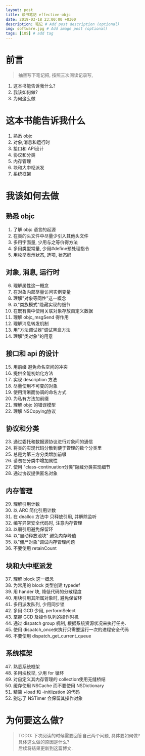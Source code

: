 ```yaml
---
layout: post
title: 读书笔记 effective-objc
date: 2019-03-18 23:00:00 +0300
description: 笔记 # Add post description (optional)
img: software.jpg # Add image post (optional)
tags: [iOS] # add tag
---
```

# 前言
> 抽空写下笔记把, 按照三次阅读记录写, 
1. 这本书能告诉我什么?    
2. 我该如何做?  
3. 为何这么做   

# 这本书能告诉我什么
1. 熟悉 objc
2. 对象,消息和运行时
3. 接口和 API设计
4. 协议和分类
5. 内存管理
6. 块和大中枢派发
7. 系统框架

# 我该如何去做

## 熟悉 objc
1. 了解 objc 语言的起源   
2. 在类的头文件中尽量少引入其他头文件   
3. 多用字面量, 少用与之等价得方法   
4. 多用类型常量, 少用#define预处理指令
5. 用枚举表示状态, 选项, 状态码

## 对象, 消息, 运行时
6. 理解属性这一概念
7. 在对象内部尽量访问实例变量
8. 理解"对象等同性"这一概念
9. 以"类族模式"隐藏实现的细节
10. 在既有类中使用关联对象存放自定义数据
11. 理解 objc_msgSend 得作用
12. 理解消息转发机制
13. 用"方法调试器"调试黑盒方法
14. 理解"类对象"的用意

## 接口和 api 的设计
15. 用前缀 避免命名空间的冲突
16. 提供全能初始化方法  
17. 实现 description 方法   
18. 尽量使用不可变的对象    
19. 使用清晰而协调的命名方式
20. 为私有方法加前缀
21. 理解 objc 的错误模型
22. 理解 NSCopying协议

## 协议和分类
23. 通过委托和数据源协议进行对象间的通信
24. 将类的实现代码分散到便于管理的数个分类里
25. 总是为第三方分类增加前缀
26. 请勿在分类中增加属性
27. 使用 "class-continuation分类"隐藏分类实现细节
28. 通过协议提供匿名对象

## 内存管理
29. 理解引用计数
30. 以 ARC 简化引用计数
31. 在 dealloc 方法中 只释放引用, 并解除监听
32. 编写异常安全代码时, 注意内存管理
33. 以弱引用避免保留环
34. 以"自动释放池块" 避免内存峰值
35. 以"僵尸对象"调试内存管理问题
36. 不要使用 retainCount

## 块和大中枢派发
37. 理解 block 这一概念
38. 为常用的 block 类型创建 typedef
39. 用 hander 块, 降低代码的分散程度
40. 用块引用其所属对象时, 避免保留环
41. 多用派发队列, 少用同步锁
42. 多用 GCD 少用, performSelect
43. 掌握 GCD 及操作队列的操作时机
44. 通过 dispatch group 机制, 根据系统资源状况来执行任务.
45. 使用 dispatch_once来执行只需要运行一次的进程安全代码
46. 不要使用 dispatch_get_current_queue

## 系统框架
47. 熟悉系统框架
48. 多用块枚举, 少用 for 循环
49. 对自定义其内存管理的 collection使用无缝桥结
50. 缓存使用 NSCache 而不要使用 NSDictionary
51. 精简 +load 和 -initlization 的代码
52. 别忘了 NSTimer 会保留其操作对象

# 为何要这么做?
>TODO: 下次阅读的时候需要回答自己两个问题, 具体要如何做?    
>具体这么做的原因是什么?    
>后续将结果更新到这篇博文.

